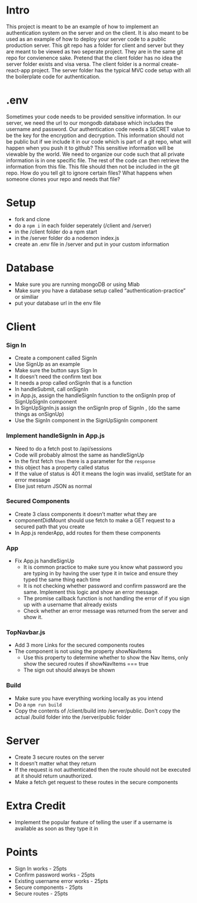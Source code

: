 # Intro
This project is meant to be an example of how to implement an authentication system on the server and on the client. It is also meant to be used as an example of how to deploy your server code to a public production server. This git repo has a folder for client and server but they are meant to be viewed as two seperate project. They are in the same git repo for convienence sake. Pretend that the client folder has no idea the server folder exists and visa versa. The client folder is a normal create-react-app project. The server folder has the typical MVC code setup with all the boilerplate code for authentication.

# .env
Sometimes your code needs to be provided sensitive information. In our server, we need the url to our mongodb database which includes the username and password. Our authentication code needs a SECRET value to be the key for the encryption and decryption. This information should not be public but if we include it in our code which is part of a git repo, what will happen when you push it to github? This sensitive information will be viewable by the world. We need to organize our code such that all private information is in one specific file. The rest of the code can then retrieve the information from this file. This file should then not be included in the git repo. How do you tell git to ignore certain files? What happens when someone clones your repo and needs that file?


# Setup
* fork and clone
* do a `npm i` in each folder seperately (/client and /server)
* in the /client folder do a npm start
* in the /server folder do a nodemon index.js
* create an .env file in /server and put in your custom information

# Database
* Make sure you are running mongoDB or using Mlab
* Make sure you have a database setup called “authentication-practice” or similiar
* put your database url in the env file

# Client

### Sign In
* Create a component called SignIn
* Use SignUp as an example
* Make sure the button says Sign In 
* It doesn’t need the confirm text box
* It needs a prop called onSignIn that is a function
* In handleSubmit, call onSignIn
* in App.js, assign the handleSignIn function to the onSignIn prop of SignUpSignIn component
* In SignUpSignIn.js assign the onSignIn prop of SignIn , (do the same things as onSignUp)
* Use the SignIn component in the SignUpSignIn component

### Implement handleSignIn in App.js
* Need to do a fetch post to /api/sessions 
* Code will probably almost the same as handleSignUp
* In the first fetch `then` there is a parameter for the `response`
* this object has a property called status
* If the value of status is 401 it means the login was invalid, setState for an error message
* Else just return JSON as normal

### Secured Components
* Create 3 class components it doesn’t matter what they are 
* componentDidMount should use fetch to make a GET request to a secured path that you create
* In App.js renderApp, add routes for them these components

### App
* Fix App.js handleSignUp
    * It is common practice to make sure you know what password you are typing in by having the user type it in twice and ensure they typed the same thing each time
    * It is not checking whether password and confirm password are the same. Implement this logic and show an error message.
    * The promise callback function is not handling the error of if you sign up with a  username that already exists
    * Check whether an error message was returned from the server and show it.

### TopNavbar.js
* Add 3 more Links for the secured components routes
* The component is not using the property showNavItems
    * Use this property to determine whether to show the Nav Items, only show the secured routes if showNavItems === true
    * The sign out should always be shown
### Build
* Make sure you have everything working locally as you intend
* Do a `npm run build`
* Copy the contents of /client/build into /server/public. Don't copy the actual /build folder into the /server/public folder

# Server
* Create 3 secure routes on the server
* It doesn’t matter what they return
* If the request is not authenticated then the route should not be executed at it should return unauthorized.
* Make a fetch get request to these routes in the secure components

# Extra Credit
* Implement the popular feature of telling the user if a username is available as soon as they type it in

# Points
* Sign In works - 25pts
* Confirm password works - 25pts
* Existing username error works - 25pts
* Secure components - 25pts
* Secure routes - 25pts
